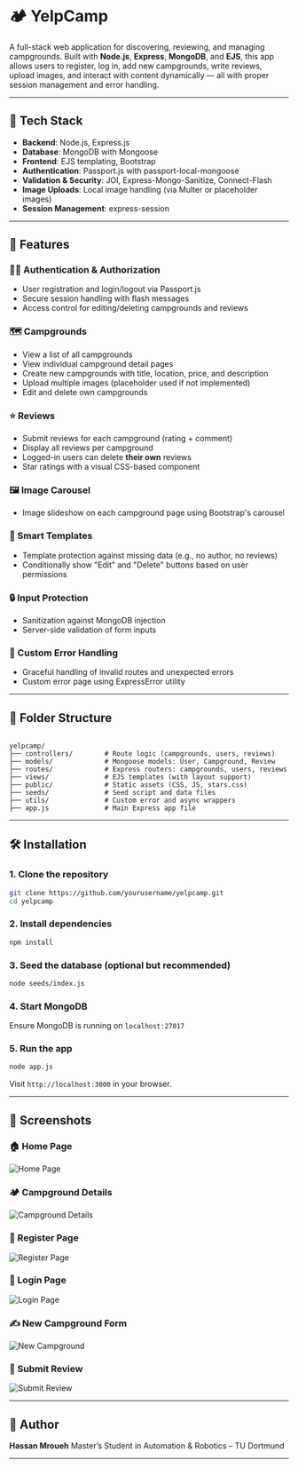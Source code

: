 # 🏕️ YelpCamp

A full-stack web application for discovering, reviewing, and managing campgrounds. Built with **Node.js**, **Express**, **MongoDB**, and **EJS**, this app allows users to register, log in, add new campgrounds, write reviews, upload images, and interact with content dynamically — all with proper session management and error handling.

---

## 🔧 Tech Stack

- **Backend**: Node.js, Express.js
- **Database**: MongoDB with Mongoose
- **Frontend**: EJS templating, Bootstrap
- **Authentication**: Passport.js with passport-local-mongoose
- **Validation & Security**: JOI, Express-Mongo-Sanitize, Connect-Flash
- **Image Uploads**: Local image handling (via Multer or placeholder images)
- **Session Management**: express-session

---

## 🚀 Features

### 🧑‍💻 Authentication & Authorization
- User registration and login/logout via Passport.js
- Secure session handling with flash messages
- Access control for editing/deleting campgrounds and reviews

### 🗺️ Campgrounds
- View a list of all campgrounds
- View individual campground detail pages
- Create new campgrounds with title, location, price, and description
- Upload multiple images (placeholder used if not implemented)
- Edit and delete own campgrounds

### ⭐ Reviews
- Submit reviews for each campground (rating + comment)
- Display all reviews per campground
- Logged-in users can delete **their own** reviews
- Star ratings with a visual CSS-based component

### 🖼️ Image Carousel
- Image slideshow on each campground page using Bootstrap's carousel

### 🧠 Smart Templates
- Template protection against missing data (e.g., no author, no reviews)
- Conditionally show "Edit" and "Delete" buttons based on user permissions

### 🔒 Input Protection
- Sanitization against MongoDB injection
- Server-side validation of form inputs

### 🧪 Custom Error Handling
- Graceful handling of invalid routes and unexpected errors
- Custom error page using ExpressError utility

---

## 📁 Folder Structure

```

yelpcamp/
├── controllers/        # Route logic (campgrounds, users, reviews)
├── models/             # Mongoose models: User, Campground, Review
├── routes/             # Express routers: campgrounds, users, reviews
├── views/              # EJS templates (with layout support)
├── public/             # Static assets (CSS, JS, stars.css)
├── seeds/              # Seed script and data files
├── utils/              # Custom error and async wrappers
├── app.js              # Main Express app file

````

---

## 🛠️ Installation

### 1. Clone the repository
```bash
git clone https://github.com/yourusername/yelpcamp.git
cd yelpcamp
````

### 2. Install dependencies

```bash
npm install
```

### 3. Seed the database (optional but recommended)

```bash
node seeds/index.js
```

### 4. Start MongoDB

Ensure MongoDB is running on `localhost:27017`

### 5. Run the app

```bash
node app.js
```

Visit `http://localhost:3000` in your browser.

---

## 📸 Screenshots

### 🏠 Home Page
![Home Page](project_screenshots/homepage.png)

### 🏕️ Campground Details
![Campground Details](project_screenshots/campground_details.png)

### 📝 Register Page
![Register Page](project_screenshots/register_page.png)

### 🔐 Login Page
![Login Page](project_screenshots/login_page.png)

### ✍️ New Campground Form
![New Campground](project_screenshots/new_campground.png)

### 💬 Submit Review
![Submit Review](project_screenshots/submit_review.png)

---

## 🧑 Author

**Hassan Mroueh**
Master’s Student in Automation & Robotics – TU Dortmund

---


